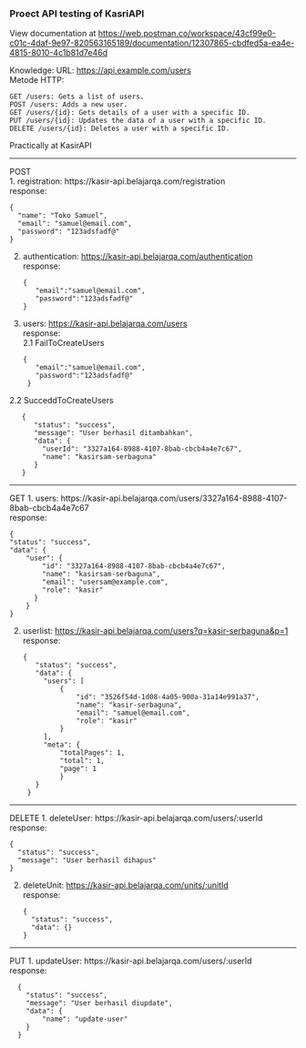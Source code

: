 <h3>Proect API testing of KasriAPI</h3>

View documentation at https://web.postman.co/workspace/43cf99e0-c01c-4daf-9e97-820563165189/documentation/12307865-cbdfed5a-ea4e-4815-8010-4c1b81d7e46d

Knowledge:
URL: https://api.example.com/users
<br>Metode HTTP:

    GET /users: Gets a list of users.
    POST /users: Adds a new user.
    GET /users/{id}: Gets details of a user with a specific ID.
    PUT /users/{id}: Updates the data of a user with a specific ID.
    DELETE /users/{id}: Deletes a user with a specific ID.

Practically at KasirAPI
<hr>
POST<br>
1. registration: https://kasir-api.belajarqa.com/registration
<br>response:

    {
      "name": "Toko Samuel",
      "email": "samuel@email.com",
      "password": "123adsfadf@"
    }

2. authentication: https://kasir-api.belajarqa.com/authentication
<br>response: 

       {
          "email":"samuel@email.com",
          "password":"123adsfadf@"
       }

3. users: https://kasir-api.belajarqa.com/users
<br>response:
<br>2.1 FailToCreateUsers

       {
          "email":"samuel@email.com",
          "password":"123adsfadf@"
        }
2.2 SucceddToCreateUsers

       {
          "status": "success",
          "message": "User berhasil ditambahkan",
          "data": {
            "userId": "3327a164-8988-4107-8bab-cbcb4a4e7c67",
            "name": "kasirsam-serbaguna"
          }
       }
<hr>
GET
1. users: https://kasir-api.belajarqa.com/users/3327a164-8988-4107-8bab-cbcb4a4e7c67
<br>response:
    
    {    
    "status": "success",
    "data": {
        "user": {
            "id": "3327a164-8988-4107-8bab-cbcb4a4e7c67",
            "name": "kasirsam-serbaguna",
            "email": "usersam@example.com",
            "role": "kasir"
          }
        }
    }
2. userlist: https://kasir-api.belajarqa.com/users?q=kasir-serbaguna&p=1
<br>response:
    
       {
          "status": "success",
          "data": {
            "users": [
                {
                    "id": "3526f54d-1d08-4a05-900a-31a14e991a37",
                    "name": "kasir-serbaguna",
                    "email": "samuel@email.com",
                    "role": "kasir"
                }
            ],
            "meta": {
                "totalPages": 1,
                "total": 1,
                "page": 1
                }
          }
        }
<hr>
DELETE
1. deleteUser: https://kasir-api.belajarqa.com/users/:userId
<br>response:
    
    {
      "status": "success",
      "message": "User berhasil dihapus"
    }
2. deleteUnit: https://kasir-api.belajarqa.com/units/:unitId
<br>response:


       {
         "status": "success",
         "data": {}
       }
<hr>
PUT
1. updateUser: https://kasir-api.belajarqa.com/users/:userId
<br>response: 
      
      {
        "status": "success",
        "message": "User berhasil diupdate",
        "data": {
            "name": "update-user"
        }
      }
